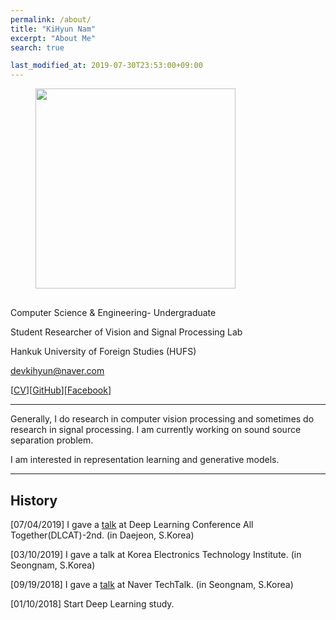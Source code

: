 ```yaml
---
permalink: /about/
title: "KiHyun Nam"
excerpt: "About Me"
search: true

last_modified_at: 2019-07-30T23:53:00+09:00
---
```


<figure class="align-left" style="margin-bottom:30px; margin-top:0px;">
  <img src="{{ site.url }}{{ site.baseurl }}/assets/images/KiHyun%20Nam.png" alt="" 
       style="margin-bottom: 0px; heigth: 320px; width: 320px;">
</figure> 


Computer Science & Engineering- Undergraduate

Student Researcher of Vision and Signal Processing Lab

Hankuk University of Foreign Studies (HUFS)

[devkihyun@naver.com](mailto:devkihyun@naver.com)

[[CV](https://github.com/DevKiHyun/devkihyun.github.io/raw/master/assets/docs/KiHyun_CV.pdf)][[GitHub](https://github.com/devkihyun)][[Facebook](https://www.facebook.com/profile.php?id=100004485828793)]


---

Generally, I do research in computer vision processing and sometimes do research in signal processing. I am currently working on sound source separation problem.

I am interested in representation learning and generative models.

---

## History

[07/04/2019] I gave a [talk](https://docs.google.com/presentation/d/18a4EyWXfyHsm9lhMPY1G-dZ9k5AC8s_yaK25Sa2xyj0/edit) at Deep Learning Conference All Together(DLCAT)-2nd. (in Daejeon, S.Korea)

[03/10/2019] I gave a talk at Korea Electronics Technology Institute. (in Seongnam, S.Korea)

[09/19/2018] I gave a [talk](https://www.youtube.com/watch?v=nvsYKSHw0jo) at Naver TechTalk. (in Seongnam, S.Korea)

[01/10/2018] Start Deep Learning study.
